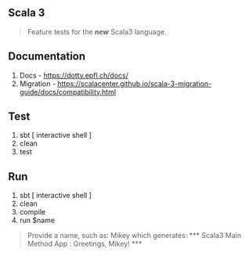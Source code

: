 Scala 3
-------
>Feature tests for the ***new*** Scala3 language.

Documentation
-------------
1. Docs - https://dotty.epfl.ch/docs/
2. Migration - https://scalacenter.github.io/scala-3-migration-guide/docs/compatibility.html

Test
----
1. sbt [ interactive shell ]
2. clean
3. test

Run
---
1. sbt [ interactive shell ]
2. clean
3. compile
4. run $name
>Provide a name, such as: Mikey which generates: *** Scala3 Main Method App : Greetings, Mikey! ***